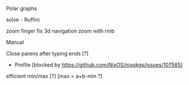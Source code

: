 Polar graphs

solve - Ruffini

zoom finger
fix 3d navigation
    zoom with rmb

Manual

Close parens after typing ends [?]

 * Profile [blocked by https://github.com/NixOS/nixpkgs/issues/107585]

efficient min/max [?] [max = a+b-min ?]
